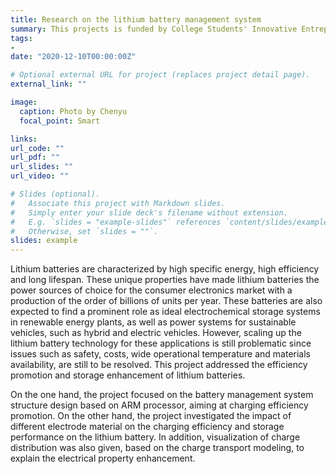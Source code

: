 ```yaml
---
title: Research on the lithium battery management system
summary: This projects is funded by College Students' Innovative Entrepreneurial Training Plan Program. It focuses on the design of the communication sensor of the battery system and electrode material.
tags:
- 
date: "2020-12-10T00:00:00Z"

# Optional external URL for project (replaces project detail page).
external_link: ""

image:
  caption: Photo by Chenyu
  focal_point: Smart

links:
url_code: ""
url_pdf: ""
url_slides: ""
url_video: ""

# Slides (optional).
#   Associate this project with Markdown slides.
#   Simply enter your slide deck's filename without extension.
#   E.g. `slides = "example-slides"` references `content/slides/example-slides.md`.
#   Otherwise, set `slides = ""`.
slides: example
---
```

Lithium batteries are characterized by high specific energy, high efficiency and long lifespan. These unique properties have made lithium batteries the power sources of choice for the consumer electronics market with a production of the order of billions of units per year. These batteries are also expected to find a prominent role as ideal electrochemical storage systems in renewable energy plants, as well as power systems for sustainable vehicles, such as hybrid and electric vehicles. However, scaling up the lithium battery technology for these applications is still problematic since issues such as safety, costs, wide operational temperature and materials availability, are still to be resolved. This project addressed the efficiency promotion and storage enhancement of lithium batteries.

On the one hand, the project focused on the battery management system structure design based on ARM processor, aiming at charging efficiency promotion. On the other hand, the project investigated the impact of different electrode material on the charging efficiency and storage performance on the lithium battery. In addition, visualization of charge distribution was also given, based on the charge transport modeling, to explain the electrical property enhancement.


